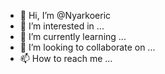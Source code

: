 - 👋 Hi, I’m @Nyarkoeric
- 👀 I’m interested in ...
- 🌱 I’m currently learning ...
- 💞️ I’m looking to collaborate on ...
- 📫 How to reach me ...

<!---
Nyarkoeric/Nyarkoeric is a ✨ special ✨ repository because its `README.md` (this file) appears on your GitHub profile.
You can click the Preview link to take a look at your changes.
--->
